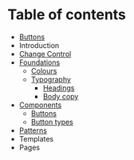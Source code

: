 # Table of contents

* [Buttons](README.md)
* Introduction
* [Change Control](change-control.md)
* [Foundations](foundations/README.md)
  * [Colours](foundations/colours.md)
  * [Typography](foundations/typography/README.md)
    * [Headings](foundations/typography/headings.md)
    * [Body copy](foundations/typography/body-copy.md)
* [Components](untitled/README.md)
  * [Buttons](untitled/buttons-1.md)
  * [Button types](untitled/button-types.md)
* [Patterns](patterns.md)
* Templates
* Pages

